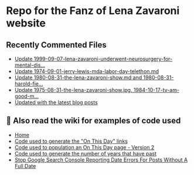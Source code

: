 # Repo for the Fanz of Lena Zavaroni website

## Recently Commented Files
<!-- BLOG-POST-LIST:START -->
- [Update 1999-09-07-lena-zavaroni-underwent-neurosurgery-for-mental-dis…](https://github.com/FanzOfLenaZavaroni/fanzoflenazavaroni.github.io/commit/3b2264f86794854cd49174576b1cbc0bf3fbf199)
- [Update 1974-09-01-jerry-lewis-mda-labor-day-telethon.md](https://github.com/FanzOfLenaZavaroni/fanzoflenazavaroni.github.io/commit/93d74490713752425b89740925777a4f5b92ce67)
- [Update 1980-08-31-the-lena-zavaroni-show.md and 1980-08-31-harold-fie…](https://github.com/FanzOfLenaZavaroni/fanzoflenazavaroni.github.io/commit/469136267c2ba3ae71faf7b4fd6eec5bb9eea6b8)
- [Update 1975-08-31-the-lena-zavaroni-show.jpg, 1984-10-17-tv-am-good-m…](https://github.com/FanzOfLenaZavaroni/fanzoflenazavaroni.github.io/commit/30854e7996bd667643982ad9d9d5eb5b06d242c0)
- [Updated with the latest blog posts](https://github.com/FanzOfLenaZavaroni/fanzoflenazavaroni.github.io/commit/51b1ed681550e6ac3b190c0d56b709a979772c9c)
<!-- BLOG-POST-LIST:END -->

## :notebook: Also read the wiki for examples of code used
* [Home](https://github.com/FanzOfLenaZavaroni/fanzoflenazavaroni.github.io/wiki)
* [Code used to generate the "On This Day" links](https://github.com/FanzOfLenaZavaroni/fanzoflenazavaroni.github.io/wiki/On-This-Day-Code)
* [Code used to population an On This Day page - Version 2](https://github.com/FanzOfLenaZavaroni/fanzoflenazavaroni.github.io/wiki/Code-used-to-population-an-On-This-Day-page-%E2%80%90-Version-2)
* [Code used to generate the number of years that have past](https://github.com/FanzOfLenaZavaroni/fanzoflenazavaroni.github.io/wiki/Number-of-years-gone-by-code)
* [Stop Google Search Console Reporting Date Errors For Posts Without A Full Date](https://github.com/FanzOfLenaZavaroni/fanzoflenazavaroni.github.io/wiki/Stop-Google-Search-Console-Reporting-Date-Errors-For-Posts-Without-A-Full-Date)
